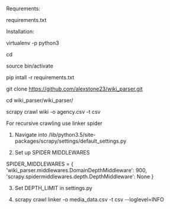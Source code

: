 Requrements:

requirements.txt

Installation:

virtualenv -p python3 <env>

cd <env>

source bin/activate

pip intall -r requirements.txt

git clone https://github.com/alexstone23/wiki_parser.git

cd wiki_parser/wiki_parser/

scrapy crawl wiki -o agency.csv -t csv

For recursive crawling use linker spider

1) Navigate into <env>/lib/python3.5/site-packages/scrapy/settings/default_settings.py

2) Set up SPIDER MIDDLEWARES

SPIDER_MIDDLEWARES = {
    'wiki_parser.middlewares.DomainDepthMiddleware': 900,
    'scrapy.spidermiddlewares.depth.DepthMiddleware': None
}


3) Set DEPTH_LIMIT in settings.py

4) scrapy crawl linker -o media_data.csv -t csv --loglevel=INFO




